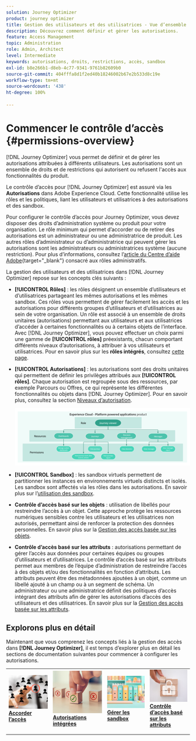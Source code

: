 ```yaml
---
solution: Journey Optimizer
product: journey optimizer
title: Gestion des utilisateurs et des utilisatrices - Vue d’ensemble
description: Découvrez comment définir et gérer les autorisations.
feature: Access Management
topic: Administration
role: Admin, Architect
level: Intermediate
keywords: autorisations, droits, restrictions, accès, sandbox
exl-id: b8e266b1-d8eb-4c77-9341-9761b82609b0
source-git-commit: 404fffa8d1f2ed40b18246002b67e2b533d8c19e
workflow-type: tm+mt
source-wordcount: '438'
ht-degree: 100%

---
```


# Commencer le contrôle d’accès {#permissions-overview}

[!DNL Journey Optimizer] vous permet de définir et de gérer les autorisations attribuées à différents utilisateurs. Les autorisations sont un ensemble de droits et de restrictions qui autorisent ou refusent l&#39;accès aux fonctionnalités du produit.

Le contrôle d’accès pour [!DNL Journey Optimizer] est assuré via les **Autorisations** dans Adobe Experience Cloud. Cette fonctionnalité utilise les rôles et les politiques, liant les utilisateurs et utilisatrices à des autorisations et des sandbox.

Pour configurer le contrôle d’accès pour Journey Optimizer, vous devez disposer des droits d’administration système ou produit pour votre organisation. Le rôle minimum qui permet d’accorder ou de retirer des autorisations est un administrateur ou une administratrice de produit. Les autres rôles d’administrateur ou d’administratrice qui peuvent gérer les autorisations sont les administrateurs ou administratrices système (aucune restriction). Pour plus d’informations, consultez l’[article du Centre d’aide Adobe](https://helpx.adobe.com/fr/enterprise/using/admin-roles.html){target="_blank"} consacré aux rôles administratifs.

<!-- A high-level workflow for gaining and assigning access permissions can be summarized as follows:

* After licensing [!DNL Journey Optimizer], an email is sent to the administrator specified during licensing.
* The administrator logs in to Adobe Admin Console and selects [!DNL Journey Optimizer] from the list of products on the overview page.
* To grant access to [!DNL Journey Optimizer], it is recommended that the administrator add users to the default product profile
* In Experience Platform Permissions, the administrator can create new roles or edit the permissions and users for any existing roles.
* When creating or editing a role, the administrator adds users to the role using the users tab, and grants permissions to these users (such as "Read Datasets" or "Manage Schemas") by editing the role's permissions. Similarly, the administrator can assign access to sandboxes using the same editing option.
* When users log in to the Journey Optimizer user interface, their access to capabilities is driven by the permissions that have been granted to them from the previous step. For example, if a user does not have the View Datasets permission, the Datasets tab in the side menu will not be visible to that user.-->


La gestion des utilisateurs et des utilisatrices dans [!DNL Journey Optimizer] repose sur les concepts clés suivants :

* **[!UICONTROL Rôles]** : les rôles désignent un ensemble d’utilisateurs et d’utilisatrices partageant les mêmes autorisations et les mêmes sandbox. Ces rôles vous permettent de gérer facilement les accès et les autorisations pour différents groupes d’utilisateurs et d’utilisatrices au sein de votre organisation. Un rôle est associé à un ensemble de droits unitaires (autorisations) permettant aux utilisateurs et aux utilisatrices d’accéder à certaines fonctionnalités ou à certains objets de l’interface.
Avec [!DNL Journey Optimizer], vous pouvez effectuer un choix parmi une gamme de **[!UICONTROL rôles]** préexistants, chacun comportant différents niveaux d’autorisations, à attribuer à vos utilisateurs et utilisatrices. Pour en savoir plus sur les **rôles intégrés**, consultez [cette page](ootb-product-profiles.md).

* **[!UICONTROL Autorisations]** : les autorisations sont des droits unitaires qui permettent de définir les privilèges attribués aux **[!UICONTROL rôles]**. Chaque autorisation est regroupée sous des ressources, par exemple Parcours ou Offres, ce qui représente les différentes fonctionnalités ou objets dans [!DNL Journey Optimizer]. Pour en savoir plus, consultez la section [Niveaux d’autorisation](high-low-permissions.md).

  ![](assets/do-not-localize/permissions_2.png)

* **[!UICONTROL Sandbox]** : les sandbox virtuels permettent de partitionner les instances en environnements virtuels distincts et isolés. Les sandbox sont affectés via les rôles dans les autorisations. En savoir plus sur l’[utilisation des sandbox](sandboxes.md).

* **Contrôle d’accès basé sur les objets** : utilisation de libellés pour restreindre l’accès à un objet. Cette approche protège les ressources numériques sensibles contre les utilisateurs et les utilisatrices non autorisés, permettant ainsi de renforcer la protection des données personnelles. En savoir plus sur la [Gestion des accès basée sur les objets](object-based-access.md).

* **Contrôle d’accès basé sur les attributs** : autorisations permettant de gérer l’accès aux données pour certaines équipes ou groupes d’utilisateurs et d’utilisatrices. Le contrôle d’accès basé sur les attributs permet aux membres de l’équipe d’administration de restreindre l’accès à des objets et/ou des fonctionnalités en fonction d’attributs. Les attributs peuvent être des métadonnées ajoutées à un objet, comme un libellé ajouté à un champ ou à un segment de schéma. Un administrateur ou une administratrice définit des politiques d’accès intégrant des attributs afin de gérer les autorisations d’accès des utilisateurs et des utilisatrices. En savoir plus sur la [Gestion des accès basée sur les attributs](attribute-based-access.md).


## Explorons plus en détail

Maintenant que vous comprenez les concepts liés à la gestion des accès dans **[!DNL Journey Optimizer]**, il est temps d’explorer plus en détail les sections de documentation suivantes pour commencer à configurer les autorisations.


<table style="table-layout:fixed"><tr style="border: 0;">
<td>
<a href="permissions.md">
<img alt="Autorisations" src="assets/do-not-localize/role.jpg">
</a>
<div>
<a href="permissions.md"><strong>Accorder l’accès</strong></a>
</div>
<p>
</td>
<td>
<a href="ootb-permissions.md">
<img alt="Autorisations intégrées" src="assets/do-not-localize/select.jpg">
</a>
<div>
<a href="ootb-permissions.md"><strong>Autorisations intégrées</strong></a>
</div>
<p>
</td>
<td>
<a href="sandboxes.md">
<img alt="gérer les sandbox" src="assets/do-not-localize/sandboxes.jpg">
</a>
<div>
<a href="sandboxes.md"><strong>Gérer les sandbox</strong></a>
</div>
<p></td>
<td>
<a href="attribute-based-access.md">
<img alt="Contrôle d’accès basé sur les attributs" src="assets/do-not-localize/data-access.jpeg">
</a>
<div>
<a href="attribute-based-access.md"><strong>Contrôle d’accès basé sur les attributs</strong></a>
</div>
<p>
</td>
</tr></table>